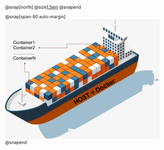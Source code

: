 @snap[north]
@size[1.5em](Docker)
@snapend

@snap[span-80 auto-margin]
![docker_ship](images/docker-ship.png)
@snapend
